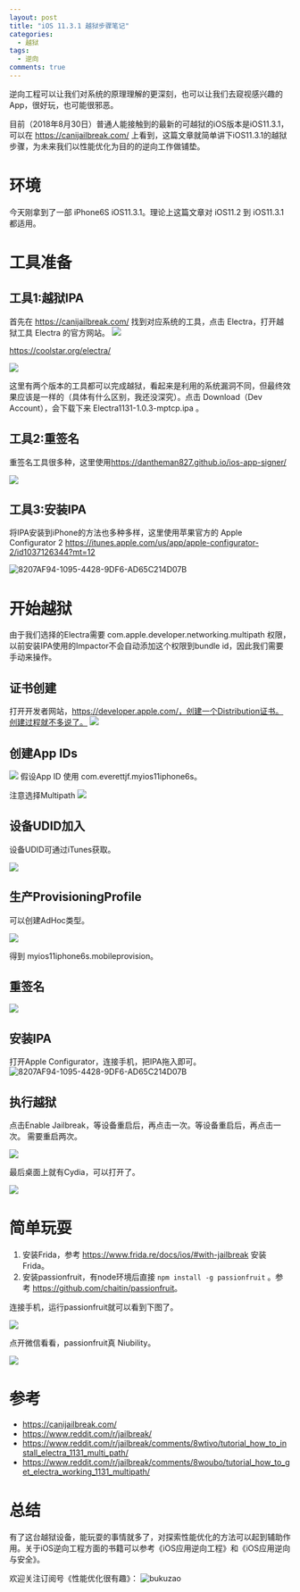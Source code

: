 ```yaml
---
layout: post
title: "iOS 11.3.1 越狱步骤笔记"
categories:
  - 越狱
tags:
  - 逆向
comments: true
---
```


逆向工程可以让我们对系统的原理理解的更深刻，也可以让我们去窥视感兴趣的App，很好玩，也可能很邪恶。

目前（2018年8月30日）普通人能接触到的最新的可越狱的iOS版本是iOS11.3.1，可以在 <https://canijailbreak.com/> 上看到，这篇文章就简单讲下iOS11.3.1的越狱步骤，为未来我们以性能优化为目的的逆向工作做铺垫。

<!-- more -->

# 环境

今天刚拿到了一部 iPhone6S iOS11.3.1。理论上这篇文章对 iOS11.2 到 iOS11.3.1 都适用。

# 工具准备

## 工具1:越狱IPA

首先在 <https://canijailbreak.com/> 找到对应系统的工具，点击 Electra，打开越狱工具 Electra 的官方网站。
![](/media/15355597001462.jpg)

<https://coolstar.org/electra/>


![](/media/15355599519362.jpg)

这里有两个版本的工具都可以完成越狱，看起来是利用的系统漏洞不同，但最终效果应该是一样的（具体有什么区别，我还没深究）。点击 Download（Dev Account），会下载下来 Electra1131-1.0.3-mptcp.ipa 。


## 工具2:重签名

重签名工具很多种，这里使用<https://dantheman827.github.io/ios-app-signer/>

![](/media/15355603167027.jpg)

## 工具3:安装IPA

将IPA安装到iPhone的方法也多种多样，这里使用苹果官方的 Apple Configurator 2 <https://itunes.apple.com/us/app/apple-configurator-2/id1037126344?mt=12>

![8207AF94-1095-4428-9DF6-AD65C214D07B](/media/8207AF94-1095-4428-9DF6-AD65C214D07B.png)

# 开始越狱

由于我们选择的Electra需要 com.apple.developer.networking.multipath 权限，以前安装IPA使用的Impactor不会自动添加这个权限到bundle id，因此我们需要手动来操作。

## 证书创建
打开开发者网站，https://developer.apple.com/，创建一个Distribution证书。创建过程就不多说了。
![](/media/15355608373060.jpg)

## 创建App IDs
![](/media/15355609710371.jpg)
假设App ID 使用 com.everettjf.myios11iphone6s。

注意选择Multipath
![](/media/15355609398145.jpg)


## 设备UDID加入

设备UDID可通过iTunes获取。

![](/media/15355609992836.jpg)

## 生产ProvisioningProfile

可以创建AdHoc类型。

![](/media/15355610949442.jpg)

得到 myios11iphone6s.mobileprovision。

## 重签名

![](/media/15355612353562.jpg)

## 安装IPA

打开Apple Configurator，连接手机，把IPA拖入即可。
![8207AF94-1095-4428-9DF6-AD65C214D07B](/media/8207AF94-1095-4428-9DF6-AD65C214D07B-1.png)


## 执行越狱

点击Enable Jailbreak，等设备重启后，再点击一次。等设备重启后，再点击一次。
需要重启两次。

![](/media/15355613983264.jpg)


最后桌面上就有Cydia，可以打开了。


![](/media/15355616161428.jpg)

# 简单玩耍

1. 安装Frida，参考 <https://www.frida.re/docs/ios/#with-jailbreak> 安装Frida。
2. 安装passionfruit，有node环境后直接 `npm install -g passionfruit`
 。参考 <https://github.com/chaitin/passionfruit>。

连接手机，运行passionfruit就可以看到下图了。

![](/media/15355618057348.jpg)

点开微信看看，passionfruit真 Niubility。

![](/media/15355619106082.jpg)



# 参考

- https://canijailbreak.com/
- https://www.reddit.com/r/jailbreak/
- https://www.reddit.com/r/jailbreak/comments/8wtivo/tutorial_how_to_install_electra_1131_multi_path/
- https://www.reddit.com/r/jailbreak/comments/8woubo/tutorial_how_to_get_electra_working_1131_multipath/


# 总结

有了这台越狱设备，能玩耍的事情就多了，对探索性能优化的方法可以起到辅助作用。关于iOS逆向工程方面的书籍可以参考《iOS应用逆向工程》和《iOS应用逆向与安全》。

欢迎关注订阅号《性能优化很有趣》：
![bukuzao](https://everettjf.github.io/images/fun.jpg)

